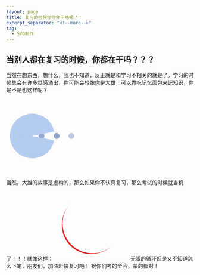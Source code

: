 ```yaml
---
layout: page
title: 复习的时候你你你干啥呢？！
excerpt_separator: "<!--more-->"
tag:
  - SVG制作
---
```

## 当别人都在复习的时候，你都在干吗？？？  
当然在想东西，想什么，我也不知道，反正就是和学习不相关的就是了。学习的时候总会有许多灵感涌出，你可能会想像你是大雄，可以靠吃记忆面包来记知识，你是不是也这样呢？<!--more-->

<svg width="200px"  height="200px"  xmlns="http://www.w3.org/2000/svg" viewBox="0 0 100 100" preserveAspectRatio="xMidYMid" class="lds-pacman" style="background: none;"><g ng-attr-style="display:{{config.showBean}}" style="display:block"><circle cx="57.8" cy="50" r="4" ng-attr-fill="{{config.c2}}" fill="#94a9ce"><animate attributeName="cx" calcMode="linear" values="95;35" keyTimes="0;1" dur="1" begin="-0.67s" repeatCount="indefinite"></animate><animate attributeName="fill-opacity" calcMode="linear" values="0;1;1" keyTimes="0;0.2;1" dur="1" begin="-0.67s" repeatCount="indefinite"></animate></circle><circle cx="78.2" cy="50" r="4" ng-attr-fill="{{config.c2}}" fill="#94a9ce"><animate attributeName="cx" calcMode="linear" values="95;35" keyTimes="0;1" dur="1" begin="-0.33s" repeatCount="indefinite"></animate><animate attributeName="fill-opacity" calcMode="linear" values="0;1;1" keyTimes="0;0.2;1" dur="1" begin="-0.33s" repeatCount="indefinite"></animate></circle><circle cx="38" cy="50" r="4" ng-attr-fill="{{config.c2}}" fill="#94a9ce"><animate attributeName="cx" calcMode="linear" values="95;35" keyTimes="0;1" dur="1" begin="0s" repeatCount="indefinite"></animate><animate attributeName="fill-opacity" calcMode="linear" values="0;1;1" keyTimes="0;0.2;1" dur="1" begin="0s" repeatCount="indefinite"></animate></circle></g><g ng-attr-transform="translate({{config.showBeanOffset}} 0)" transform="translate(-15 0)"><path d="M50 50L20 50A30 30 0 0 0 80 50Z" ng-attr-fill="{{config.c1}}" fill="#b5ccf1" transform="rotate(4.5 50 50)"><animateTransform attributeName="transform" type="rotate" calcMode="linear" values="0 50 50;45 50 50;0 50 50" keyTimes="0;0.5;1" dur="1s" begin="0s" repeatCount="indefinite"></animateTransform></path><path d="M50 50L20 50A30 30 0 0 1 80 50Z" ng-attr-fill="{{config.c1}}" fill="#b5ccf1" transform="rotate(-4.5 50 50)"><animateTransform attributeName="transform" type="rotate" calcMode="linear" values="0 50 50;-45 50 50;0 50 50" keyTimes="0;0.5;1" dur="1s" begin="0s" repeatCount="indefinite"></animateTransform></path></g></svg>

当然，大雄的故事是虚构的，那么如果你不认真复习，那么考试的时候就当机了！！！就像这样：
<svg width="200px"  height="200px"  xmlns="http://www.w3.org/2000/svg" viewBox="0 0 100 100" preserveAspectRatio="xMidYMid" class="lds-eclipse" style="background: none;"><path ng-attr-d="{{config.pathCmd}}" ng-attr-fill="{{config.color}}" stroke="none" d="M10 50A40 40 0 0 0 90 50A40 42 0 0 1 10 50" fill="#dd1d21" transform="rotate(198 50 51)"><animateTransform attributeName="transform" type="rotate" calcMode="linear" values="0 50 51;360 50 51" keyTimes="0;1" dur="1s" begin="0s" repeatCount="indefinite"></animateTransform></path></svg>
无限的循环但是又不知道怎么下笔，朋友们，加油赶快复习吧！
祝你们考的全会，蒙的都对！
